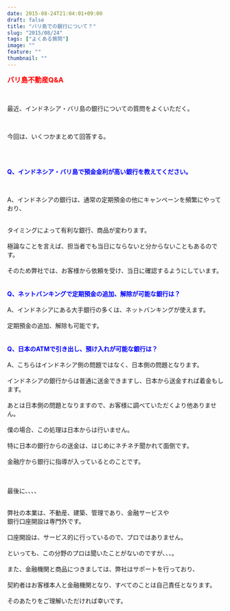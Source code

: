 ```yaml
---
date: 2015-08-24T21:04:01+09:00
draft: false
title: "バリ島での銀行について？"
slug: "2015/08/24"
tags: ["よくある質問"]
image: ""
feature: ""
thumbnail: ""
---
```

<p><font color="#ff0000" size="3"><strong>バリ島不動産Q&amp;A</strong></font></p><br/><p>最近、インドネシア・バリ島の銀行についての質問をよくいただく。</p><br/><p>今回は、いくつかまとめて回答する。</p><br/><br/><p><font color="#0000ff"><strong>Q、インドネシア・バリ島で預金金利が高い銀行を教えてください。</strong></font></p><br/><p>A、インドネシアの銀行は、通常の定期預金の他にキャンペーンを頻繁にやっており、</p><div><br/></div><div>タイミングによって有利な銀行、商品が変わります。</div><div><br/></div><div>極論なことを言えば、担当者でも当日にならないと分からないこともあるのです。</div><div><br/></div><div>そのため弊社では、お客様から依頼を受け、当日に確認するようにしています。</div><div><br/></div><div><br/></div><div><font color="#0000ff"><strong>Q、ネットバンキングで定期預金の追加、解除が可能な銀行は？</strong></font></div><div><br/></div><div>A、インドネシアにある大手銀行の多くは、ネットバンキングが使えます。</div><div><br/></div><div>定期預金の追加、解除も可能です。</div><div><br/></div><div><br/></div><div><font color="#0000ff"><strong>Q、日本のATMで引き出し、預け入れが可能な銀行は？</strong></font></div><div><br/></div><div>A、こちらはインドネシア側の問題ではなく、日本側の問題となります。</div><div><br/></div><div>インドネシアの銀行からは普通に送金できますし、日本から送金すれば着金もします。</div><div><br/></div><div>あとは日本側の問題となりますので、お客様に調べていただくより他ありません。</div><div><br/></div><div>僕の場合、この処理は日本からは行いません。</div><div><br/></div><div>特に日本の銀行からの送金は、はじめにネチネチ聞かれて面倒です。</div><div><br/></div><div>金融庁から銀行に指導が入っているとのことです。</div><div><br/></div><br/><p>最後に、、、、</p><br/><div>弊社の本業は、不動産、建築、管理であり、金融サービスや<font size="+0"><br/></font>銀行口座開設は専門外です。</div><div><br/></div><div>口座開設は、サービス的に行っているので、プロではありません。</div><div><br/></div><div>といっても、この分野のプロは聞いたことがないのですが、、、。</div><div><br/></div><div>また、金融機関と商品につきましては、弊社はサポートを行っており、</div><div><br/></div><div>契約者はお客様本人と金融機関となり、すべてのことは自己責任となります。</div><div><br/></div><div>そのあたりをご理解いただければ幸いです。</div><div><br/></div><div><font size="+0"><br/></font></div>

